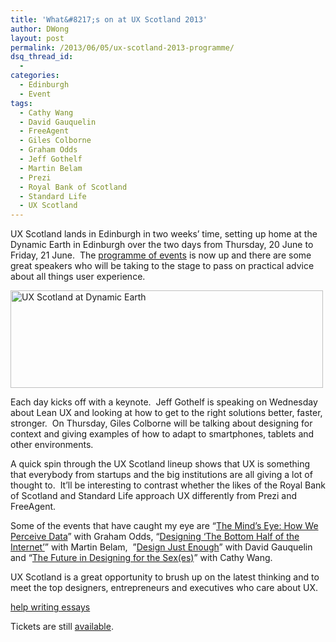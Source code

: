 ```yaml
---
title: 'What&#8217;s on at UX Scotland 2013'
author: DWong
layout: post
permalink: /2013/06/05/ux-scotland-2013-programme/
dsq_thread_id:
  - 
categories:
  - Edinburgh
  - Event
tags:
  - Cathy Wang
  - David Gauquelin
  - FreeAgent
  - Giles Colborne
  - Graham Odds
  - Jeff Gothelf
  - Martin Belam
  - Prezi
  - Royal Bank of Scotland
  - Standard Life
  - UX Scotland
---
```

UX Scotland lands in Edinburgh in two weeks&#8217; time, setting up home at the Dynamic Earth in Edinburgh over the two days from Thursday, 20 June to Friday, 21 June.  The [programme of events][1] is now up and there are some great speakers who will be taking to the stage to pass on practical advice about all things user experience.

[<img class="aligncenter size-full wp-image-11471" alt="UX Scotland at Dynamic Earth" src="http://www.rookieoven.com/wp-content/uploads/2013/06/UX-Scotland-dynamic-earth1.jpg" width="500" height="156" />][2]

Each day kicks off with a keynote.  Jeff Gothelf is speaking on Wednesday about Lean UX and looking at how to get to the right solutions better, faster, stronger.  On Thursday, Giles Colborne will be talking about designing for context and giving examples of how to adapt to smartphones, tablets and other environments.

A quick spin through the UX Scotland lineup shows that UX is something that everybody from startups and the big institutions are all giving a lot of thought to.  It&#8217;ll be interesting to contrast whether the likes of the Royal Bank of Scotland and Standard Life approach UX differently from Prezi and FreeAgent.

Some of the events that have caught my eye are &#8220;[The Mind&#8217;s Eye: How We Perceive Data][3]&#8221; with Graham Odds, &#8220;[Designing &#8216;The Bottom Half of the Internet&#8217;][4]&#8221; with Martin Belam,  &#8221;[Design Just Enough][5]&#8221; with David Gauquelin and &#8220;[The Future in Designing for the Sex(es)][6]&#8221; with Cathy Wang.

UX Scotland is a great opportunity to brush up on the latest thinking and to meet the top designers, entrepreneurs and executives who care about UX.

<div>
  <a href="helpwritingessays.net">help writing essays</a>
</div>

Tickets are still [available][7].

 [1]: http://uxscotland.net/programme/
 [2]: http://www.rookieoven.com/wp-content/uploads/2013/06/UX-Scotland-dynamic-earth1.jpg
 [3]: http://uxscotland.net/sessions/index.php?session=6
 [4]: http://uxscotland.net/sessions/index.php?session=14
 [5]: http://uxscotland.net/sessions/index.php?session=3
 [6]: http://uxscotland.net/sessions/index.php?session=4
 [7]: http://uxscotland2013.eventbrite.com/